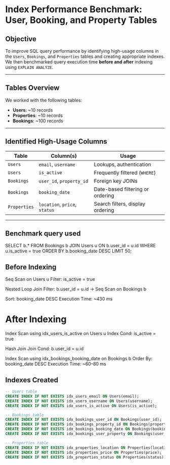 # Index Performance Benchmark: User, Booking, and Property Tables

## Objective

To improve SQL query performance by identifying high-usage columns in the `Users`, `Bookings`, and `Properties` tables and creating appropriate indexes. We then benchmarked query execution time **before and after** indexing using `EXPLAIN ANALYZE`.

---

## Tables Overview

We worked with the following tables:

- **Users**: ~10 records
- **Properties**: ~10 records
- **Bookings**: ~100 records

---

## Identified High-Usage Columns

| Table      | Column(s)                   | Usage                                 |
|------------|-----------------------------|----------------------------------------|
| `Users`    | `email`, `username`         | Lookups, authentication                |
| `Users`    | `is_active`                 | Frequently filtered (`WHERE`)         |
| `Bookings` | `user_id`, `property_id`    | Foreign key JOINs                      |
| `Bookings` | `booking_date`              | Date-based filtering or ordering       |
| `Properties` | `location`, `price`, `status` | Search filters, display ordering   |

---

## Benchmark query used
  SELECT b.*
  FROM Bookings b
  JOIN Users u ON b.user_id = u.id
  WHERE u.is_active = true
  ORDER BY b.booking_date DESC
  LIMIT 50;


## Before Indexing
  Seq Scan on Users u
    Filter: is_active = true
  
  Nested Loop
    Join Filter: b.user_id = u.id
    -> Seq Scan on Bookings b
  
  Sort: booking_date DESC
  Execution Time: ~430 ms

# After Indexing
  Index Scan using idx_users_is_active on Users u
    Index Cond: is_active = true
  
  Hash Join
    Join Cond: b.user_id = u.id
  
  Index Scan using idx_bookings_booking_date on Bookings b
    Order By: booking_date DESC
  Execution Time: ~60–80 ms
  
## Indexes Created

```sql
-- Users table
CREATE INDEX IF NOT EXISTS idx_users_email ON Users(email);
CREATE INDEX IF NOT EXISTS idx_users_username ON Users(username);
CREATE INDEX IF NOT EXISTS idx_users_is_active ON Users(is_active);

-- Bookings table
CREATE INDEX IF NOT EXISTS idx_bookings_user_id ON Bookings(user_id);
CREATE INDEX IF NOT EXISTS idx_bookings_property_id ON Bookings(property_id);
CREATE INDEX IF NOT EXISTS idx_bookings_booking_date ON Bookings(booking_date);
CREATE INDEX IF NOT EXISTS idx_bookings_user_property ON Bookings(user_id, property_id);

-- Properties table
CREATE INDEX IF NOT EXISTS idx_properties_location ON Properties(location);
CREATE INDEX IF NOT EXISTS idx_properties_price ON Properties(price);
CREATE INDEX IF NOT EXISTS idx_properties_status ON Properties(status);---
